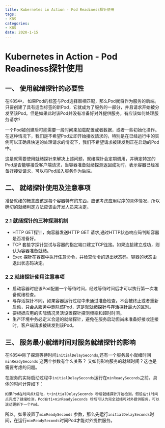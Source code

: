 ```yaml
---
title: Kubernetes in Action - Pod Readiness探针使用
tags: 
- K8S
categories: 
- K8S
date: 2020-1-15
---
```

# Kubernetes in Action - Pod Readiness探针使用

## 一、 使用就绪探针的必要性

在K8S中， 如果Pod的标签与Pod选择器相匹配，那么Pod就将作为服务的后端。只要创建了具有适当标签的新Pod，它就成为了服务的一部分，并且请求开始被分发至该Pod。但是如果此时该Pod并没有准备好对外提供服务，有应该如何处理服务请求?

一个Pod被创建后可能需要一段时间来加载配置或者数据，或者一些初始化操作。在这种情况下，我们是不希望Pod立即开始接收请求的，特别是在已经运行中的实例可以正确且快速的处理请求的情况下，我们不希望请求被转发到正在启动的Pod中。

这是就需要使用就绪探针来解决上述问题，就绪探针会定期调用，并确定特定的Pod是否能够接受客户端请求，当容器准备就绪探测返回成功时，表示容器已经准备好接受请求，可以将Pod加入服务作为后端。

## 二、 就绪探针使用及注意事项

准备就绪的概念应该是每个容器特有的东西，应该考虑应用程序的具体情况，所以确切的就绪判定方法应该由开发人员来决定。

### 2.1 就绪探针的三种探测机制

- HTTP GET探针，向容器发送HTTP GET 请求,通过HTTP状态响应码判断容器是否准备好。
- TCP 套接字探针尝试与容器的指定端口建立TCP连接。如果连接建立成功，则认为容器准备就绪。
- Exec 探针在容器中执行任意命令，并检查命令的退出状态码。容器的状态由退出状态码决定。

### 2.2 就绪探针使用注意事项

- 启动容器时应该Pod配置一个等待时间，经过等待时间后才可以执行第一次准备就绪检查。
- 与存活探针不同，如果容器运行过程中未通过准备检查，不会被终止或者重新启动，只会从服务中删除该Pod，这是就就绪探针与存活探针最大的区别。
- 要根据应用的实际情况灵活设置探针探测频率和超时时间。
- 生产环境中务必定义合适的就绪探针，避免在服务启动但尚未准备好接收连接时，客户端请求被转发到该Pod。

## 三、 服务最小就绪时间对服务就绪探针的影响

在K8S中除了探测等待时间`initialDelaySeconds`,还有一个服务最小就绪时间`minReadySeconds` 这两个参数有什么关系？ 又如何影响服务的就绪时间？这也是需要考虑的问题。

在服务的实际启动过程中`initialDelaySeconds`运行在`minReadySeconds`之前。具体的时间计算如下：

```
如果Pod在时间点t启动，t+initialDelaySeconds 秒后就绪探针开始检测，假设在t1时间点完成了就绪检测，Pod在t1+minReadySeconds 秒后可认为完全就绪可对外提供服务，可以滚动更新下一个Pod。
```

所以，如果设置了`minReadySeconds` 参数，那么先运行`initialDelaySeconds`时间，在运行`minReadySeconds`时间Pod才能对外提供服务。



